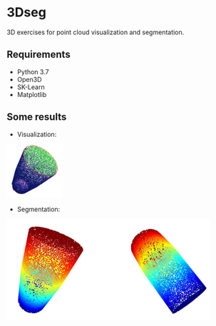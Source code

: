 # 3Dseg
3D exercises for point cloud visualization and segmentation.

## Requirements
* Python 3.7
* Open3D
* SK-Learn
* Matplotlib

## Some results

- Visualization:
<img src="https://github.com/cjvargasc/3Dseg/blob/master/imgs/Selection_028.png" width="25%">

- Segmentation:
<img src="https://github.com/cjvargasc/3Dseg/blob/master/imgs/Selection_057.png">

